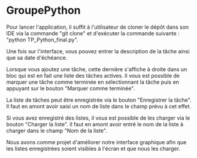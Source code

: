 # GroupePython

Pour lancer l'application, il suffit à l'utilisateur de cloner le dépôt dans son IDE via la commande "git clone" et d'exécuter la commande suivante :
"python TP_Python_final.py".

Une fois sur l'interface, vous pouvez entrer la description de la tâche ainsi que sa date d'échéance.

Lorsque vous ajoutez une tâche, cette dernière s'affiche à droite dans un bloc qui est en fait une liste des tâches actives.
Il vous est possible de marquer une tâche comme terminée en sélectionnant la tâche puis en appuyant sur le bouton "Marquer comme terminée".

La liste de tâches peut être enregistrée via le bouton "Enregistrer la tâche". Il faut en amont avoir saisi un nom de liste dans le champ prévu à cet effet.

Si vous avez enregistré des listes, il vous est possible de les charger via le bouton "Charger la liste". Il faut en amont avoir entré le nom de la liste à charger dans le champ "Nom de la liste".

Nous avons comme projet d'améliorer notre interface graphique afin que les listes enregistrées soient visibles à l'écran et que nous les charger. 